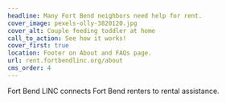 ```yaml
---
headline: Many Fort Bend neighbors need help for rent.
cover_image: pexels-olly-3820120.jpg
cover_alt: Couple feeding toddler at home
call_to_action: See how it works!
cover_first: true
location: Footer on About and FAQs page.
url: rent.fortbendlinc.org/about
cms_order: 4
---
```

Fort Bend LINC connects Fort Bend renters to rental assistance.